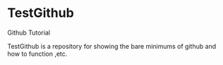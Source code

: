 # TestGithub
Github Tutorial

TestGithub is a repository for showing the bare minimums of github and how to function ,etc.
